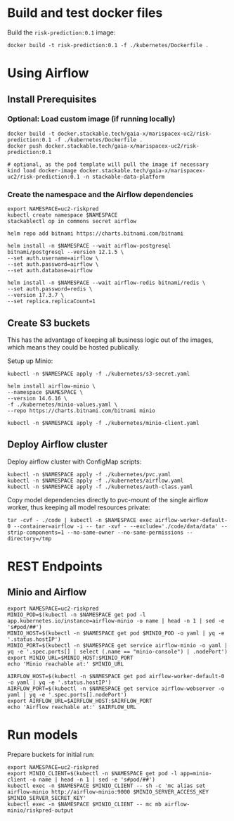 # Build and test docker files

Build the `risk-prediction:0.1` image:

```
docker build -t risk-prediction:0.1 -f ./kubernetes/Dockerfile .
```

# Using Airflow

## Install Prerequisites

### Optional: Load custom image (if running locally)

```shell
docker build -t docker.stackable.tech/gaia-x/marispacex-uc2/risk-prediction:0.1 -f ./kubernetes/Dockerfile .
docker push docker.stackable.tech/gaia-x/marispacex-uc2/risk-prediction:0.1

# optional, as the pod template will pull the image if necessary
kind load docker-image docker.stackable.tech/gaia-x/marispacex-uc2/risk-prediction:0.1 -n stackable-data-platform
```

### Create the namespace and the Airflow dependencies

```shell
export NAMESPACE=uc2-riskpred
kubectl create namespace $NAMESPACE
stackablectl op in commons secret airflow

helm repo add bitnami https://charts.bitnami.com/bitnami

helm install -n $NAMESPACE --wait airflow-postgresql bitnami/postgresql --version 12.1.5 \
--set auth.username=airflow \
--set auth.password=airflow \
--set auth.database=airflow

helm install -n $NAMESPACE --wait airflow-redis bitnami/redis \
--set auth.password=redis \
--version 17.3.7 \
--set replica.replicaCount=1
```

## Create S3 buckets

This has the advantage of keeping all business logic out of the images, which means they could be hosted publically.

Setup up Minio:

```shell
kubectl -n $NAMESPACE apply -f ./kubernetes/s3-secret.yaml

helm install airflow-minio \
--namespace $NAMESPACE \
--version 14.6.16 \
-f ./kubernetes/minio-values.yaml \
--repo https://charts.bitnami.com/bitnami minio

kubectl -n $NAMESPACE apply -f ./kubernetes/minio-client.yaml
```

## Deploy Airflow cluster

Deploy airflow cluster with ConfigMap scripts:

```shell
kubectl -n $NAMESPACE apply -f ./kubernetes/pvc.yaml
kubectl -n $NAMESPACE apply -f ./kubernetes/airflow.yaml
kubectl -n $NAMESPACE apply -f ./kubernetes/auth-class.yaml
```

Copy model dependencies directly to pvc-mount of the single airflow worker, thus keeping all model resources private:

```shell
tar -cvf - ./code | kubectl -n $NAMESPACE exec airflow-worker-default-0 --container=airflow -i -- tar -xvf - --exclude='./code/data/data' --strip-components=1 --no-same-owner --no-same-permissions --directory=/tmp
```

# REST Endpoints

## Minio and Airflow

```shell
export NAMESPACE=uc2-riskpred
MINIO_POD=$(kubectl -n $NAMESPACE get pod -l app.kubernetes.io/instance=airflow-minio -o name | head -n 1 | sed -e 's#pod/##')
MINIO_HOST=$(kubectl -n $NAMESPACE get pod $MINIO_POD -o yaml | yq -e '.status.hostIP')
MINIO_PORT=$(kubectl -n $NAMESPACE get service airflow-minio -o yaml | yq -e '.spec.ports[] | select (.name == "minio-console") | .nodePort')
export MINIO_URL=$MINIO_HOST:$MINIO_PORT
echo 'Minio reachable at:' $MINIO_URL

AIRFLOW_HOST=$(kubectl -n $NAMESPACE get pod airflow-worker-default-0 -o yaml | yq -e '.status.hostIP')
AIRFLOW_PORT=$(kubectl -n $NAMESPACE get service airflow-webserver -o yaml | yq -e '.spec.ports[].nodePort')
export AIRFLOW_URL=$AIRFLOW_HOST:$AIRFLOW_PORT
echo 'Airflow reachable at:' $AIRFLOW_URL
```

# Run models

Prepare buckets for initial run:

```shell
export NAMESPACE=uc2-riskpred
export MINIO_CLIENT=$(kubectl -n $NAMESPACE get pod -l app=minio-client -o name | head -n 1 | sed -e 's#pod/##')
kubectl exec -n $NAMESPACE $MINIO_CLIENT -- sh -c 'mc alias set airflow-minio http://airflow-minio:9000 $MINIO_SERVER_ACCESS_KEY $MINIO_SERVER_SECRET_KEY'
kubectl exec -n $NAMESPACE $MINIO_CLIENT -- mc mb airflow-minio/riskpred-output
```